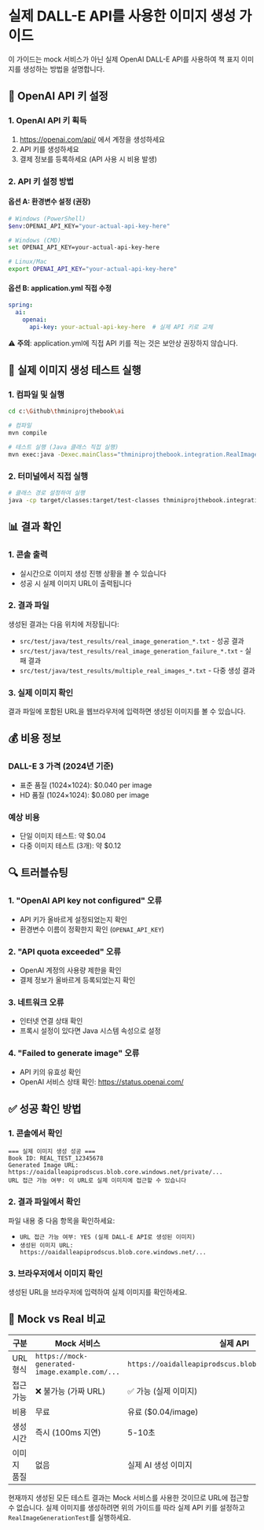 # 실제 DALL-E API를 사용한 이미지 생성 가이드

이 가이드는 mock 서비스가 아닌 실제 OpenAI DALL-E API를 사용하여 책 표지 이미지를 생성하는 방법을 설명합니다.

## 🔑 OpenAI API 키 설정

### 1. OpenAI API 키 획득
1. https://openai.com/api/ 에서 계정을 생성하세요
2. API 키를 생성하세요
3. 결제 정보를 등록하세요 (API 사용 시 비용 발생)

### 2. API 키 설정 방법

#### 옵션 A: 환경변수 설정 (권장)
```bash
# Windows (PowerShell)
$env:OPENAI_API_KEY="your-actual-api-key-here"

# Windows (CMD)
set OPENAI_API_KEY=your-actual-api-key-here

# Linux/Mac
export OPENAI_API_KEY="your-actual-api-key-here"
```

#### 옵션 B: application.yml 직접 수정
```yaml
spring:
  ai:
    openai:
      api-key: your-actual-api-key-here  # 실제 API 키로 교체
```

⚠️ **주의**: application.yml에 직접 API 키를 적는 것은 보안상 권장하지 않습니다.

## 🚀 실제 이미지 생성 테스트 실행

### 1. 컴파일 및 실행
```bash
cd c:\Github\thminiprojthebook\ai

# 컴파일
mvn compile

# 테스트 실행 (Java 클래스 직접 실행)
mvn exec:java -Dexec.mainClass="thminiprojthebook.integration.RealImageGenerationTest"
```

### 2. 터미널에서 직접 실행
```bash
# 클래스 경로 설정하여 실행
java -cp target/classes:target/test-classes thminiprojthebook.integration.RealImageGenerationTest
```

## 📊 결과 확인

### 1. 콘솔 출력
- 실시간으로 이미지 생성 진행 상황을 볼 수 있습니다
- 성공 시 실제 이미지 URL이 출력됩니다

### 2. 결과 파일
생성된 결과는 다음 위치에 저장됩니다:
- `src/test/java/test_results/real_image_generation_*.txt` - 성공 결과
- `src/test/java/test_results/real_image_generation_failure_*.txt` - 실패 결과
- `src/test/java/test_results/multiple_real_images_*.txt` - 다중 생성 결과

### 3. 실제 이미지 확인
결과 파일에 포함된 URL을 웹브라우저에 입력하면 생성된 이미지를 볼 수 있습니다.

## 💰 비용 정보

### DALL-E 3 가격 (2024년 기준)
- 표준 품질 (1024×1024): $0.040 per image
- HD 품질 (1024×1024): $0.080 per image

### 예상 비용
- 단일 이미지 테스트: 약 $0.04
- 다중 이미지 테스트 (3개): 약 $0.12

## 🔍 트러블슈팅

### 1. "OpenAI API key not configured" 오류
- API 키가 올바르게 설정되었는지 확인
- 환경변수 이름이 정확한지 확인 (`OPENAI_API_KEY`)

### 2. "API quota exceeded" 오류
- OpenAI 계정의 사용량 제한을 확인
- 결제 정보가 올바르게 등록되었는지 확인

### 3. 네트워크 오류
- 인터넷 연결 상태 확인
- 프록시 설정이 있다면 Java 시스템 속성으로 설정

### 4. "Failed to generate image" 오류
- API 키의 유효성 확인
- OpenAI 서비스 상태 확인: https://status.openai.com/

## ✅ 성공 확인 방법

### 1. 콘솔에서 확인
```
=== 실제 이미지 생성 성공 ===
Book ID: REAL_TEST_12345678
Generated Image URL: https://oaidalleapiprodscus.blob.core.windows.net/private/...
URL 접근 가능 여부: 이 URL로 실제 이미지에 접근할 수 있습니다
```

### 2. 결과 파일에서 확인
파일 내용 중 다음 항목을 확인하세요:
- `URL 접근 가능 여부: YES (실제 DALL-E API로 생성된 이미지)`
- `생성된 이미지 URL: https://oaidalleapiprodscus.blob.core.windows.net/...`

### 3. 브라우저에서 이미지 확인
생성된 URL을 브라우저에 입력하여 실제 이미지를 확인하세요.

## 🔄 Mock vs Real 비교

| 구분 | Mock 서비스 | 실제 API |
|------|-------------|----------|
| URL 형식 | `https://mock-generated-image.example.com/...` | `https://oaidalleapiprodscus.blob.core.windows.net/...` |
| 접근 가능 | ❌ 불가능 (가짜 URL) | ✅ 가능 (실제 이미지) |
| 비용 | 무료 | 유료 ($0.04/image) |
| 생성 시간 | 즉시 (100ms 지연) | 5-10초 |
| 이미지 품질 | 없음 | 실제 AI 생성 이미지 |

현재까지 생성된 모든 테스트 결과는 Mock 서비스를 사용한 것이므로 URL에 접근할 수 없습니다. 실제 이미지를 생성하려면 위의 가이드를 따라 실제 API 키를 설정하고 `RealImageGenerationTest`를 실행하세요.
